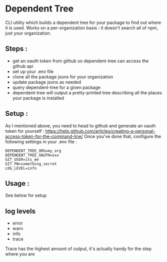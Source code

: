 # Dependent Tree

CLI utility which builds a dependent tree for your package to find out where it is used. 
Works on a per-organization basis : it doesn't search all of npm, just your organization. 

## Steps : 

- get an oauth token from github so dependent-tree can access the github api
- set up your .env file
- clone all the package jsons for your organization
- update package jsons as needed
- query dependent-tree for a given package
- dependent-tree will output a pretty-printed tree describing all the places your package is installed

## Setup : 

As I mentioned above, you need to head to github and generate an oauth token for yourself : 
https://help.github.com/articles/creating-a-personal-access-token-for-the-command-line/
Once you've done that, configure the following settings in your .env file :

```
DEPENDENT_TREE_ORG=my_org
DEPENDENT_TREE_OAUTH=xxx
GIT_USER=its_me
GIT_PW=something_secret
LOG_LEVEL=info
```

## Usage : 

See below for setup


## log levels 

- error
- warn
- info
- trace

Trace has the highest amount of output, it's actually handy for the step where you are 
